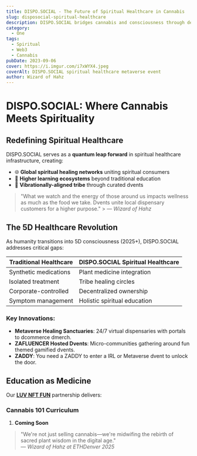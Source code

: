 ```yaml
---
title: DISPO.SOCIAL - The Future of Spiritual Healthcare in Cannabis
slug: disposocial-spiritual-healthcare
description: DISPO.SOCIAL bridges cannabis and consciousness through decentralized spiritual healthcare marketing and education
category:
  - One
tags:
  - Spiritual
  - Web3
  - Cannabis
pubDate: 2023-09-06
cover: https://i.imgur.com/i7xWYX4.jpeg
coverAlt: DISPO.SOCIAL spiritual healthcare metaverse event
author: Wizard of Hahz
---
```


# DISPO.SOCIAL: Where Cannabis Meets Spirituality

## Redefining Spiritual Healthcare

DISPO.SOCIAL serves as a **quantum leap forward** in spiritual healthcare infrastructure, creating:

- 🌐 **Global spiritual healing networks** uniting spiritual consumers
- 🧠 **Higher learning ecosystems** beyond traditional education
- 💫 **Vibrationally-aligned tribe** through curated dvents

> "What we watch and the energy of those around us impacts wellness as much as the food we take. Dvents unite local dispensary customers for a higher purpose." > — _Wizard of Hahz_

## The 5D Healthcare Revolution

As humanity transitions into 5D consciousness (2025+), DISPO.SOCIAL addresses critical gaps:

| Traditional Healthcare | DISPO.SOCIAL Spiritual Healthcare |
| ---------------------- | --------------------------------- |
| Synthetic medications  | Plant medicine integration        |
| Isolated treatment     | Tribe healing circles             |
| Corporate-controlled   | Decentralized ownership           |
| Symptom management     | Holistic spiritual education      |

### Key Innovations:

- **Metaverse Healing Sanctuaries**: 24/7 virtual dispensaries with portals to dcommerce dmerch.
- **ZAFLUENCER Hosted Dvents**: Micro-communities gathering around fun themed gamified dvents.
- **ZADDY**: You need a ZADDY to enter a IRL or Metaverse dvent to unlock the door.

## Education as Medicine

Our **[LUV NFT FUN](https://fun.luvnft.com/courses)** partnership delivers:

### Cannabis 101 Curriculum

1. **Coming Soon**

> "We're not just selling cannabis—we're midwifing the rebirth of sacred plant wisdom in the digital age."  
> — _Wizard of Hahz at ETHDenver 2025_
